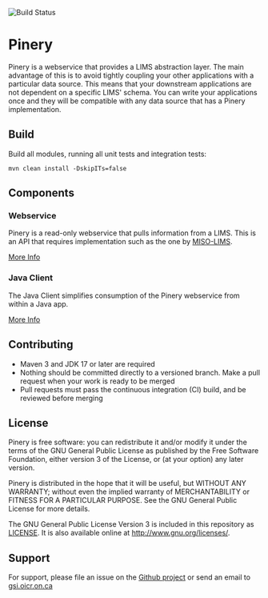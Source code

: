 ![Build Status](https://github.com/oicr-gsi/pinery/actions/workflows/pinery_ci.yml/badge.svg)

# Pinery

Pinery is a webservice that provides a LIMS abstraction layer. The main advantage of this is to avoid
tightly coupling your other applications with a particular data source. This means that your downstream
applications are not dependent on a specific LIMS' schema. You can write your applications once and they
will be compatible with any data source that has a Pinery implementation.

## Build

Build all modules, running all unit tests and integration tests:

    mvn clean install -DskipITs=false

## Components

### Webservice

Pinery is a read-only webservice that pulls information from a LIMS. This is an API that requires
implementation such as the one by [MISO-LIMS](https://github.com/miso-lims/miso-lims/tree/develop/pinery-miso).

[More Info](pinery-ws/README.md)

### Java Client

The Java Client simplifies consumption of the Pinery webservice from within a Java app.

[More Info](pinery-client/README.md)

## Contributing

- Maven 3 and JDK 17 or later are required
- Nothing should be committed directly to a versioned branch. Make a pull request when your work
  is ready to be merged
- Pull requests must pass the continuous integration (CI) build, and be reviewed before merging

## License

Pinery is free software: you can redistribute it and/or modify
it under the terms of the GNU General Public License as published by
the Free Software Foundation, either version 3 of the License, or
(at your option) any later version.

Pinery is distributed in the hope that it will be useful,
but WITHOUT ANY WARRANTY; without even the implied warranty of
MERCHANTABILITY or FITNESS FOR A PARTICULAR PURPOSE. See the
GNU General Public License for more details.

The GNU General Public License Version 3 is included in this repository as [LICENSE](LICENSE).
It is also available online at <http://www.gnu.org/licenses/>.

## Support

For support, please file an issue on the [Github project](https://github.com/oicr-gsi/pinery) or
send an email to [gsi.oicr.on.ca](mailto:gsi@oicr.on.ca)
